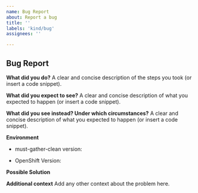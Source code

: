 ```yaml
---
name: Bug Report
about: Report a bug
title: ''
labels: 'kind/bug'
assignees: ''

---
```


## Bug Report

<!-- 

Note: before filing a bug report, ensure the bug hasn't already been reported by searching through the project [Issues](https://github.com/openshift/must-gather-clean/issues).

Thanks for filing an issue! Before hitting the button, please answer these questions.
Fill in as much of the template below as you can. If you leave out information, we can't help you as well.
-->

**What did you do?**
A clear and concise description of the steps you took (or insert a code snippet).

**What did you expect to see?**
A clear and concise description of what you expected to happen (or insert a code snippet).

**What did you see instead? Under which circumstances?**
A clear and concise description of what you expected to happen (or insert a code snippet).


**Environment**
* must-gather-clean version:

<!--- Insert output of `./must-gather-clean version` -->

* OpenShift Version:

<!--- Insert the output of `oc version` here -->

**Possible Solution**
<!--- Only if you have suggestions on a fix for the bug -->

**Additional context**
Add any other context about the problem here.
